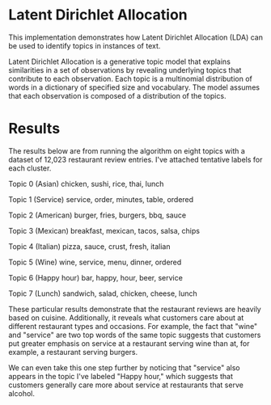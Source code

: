 # Latent Dirichlet Allocation 
This implementation demonstrates how Latent Dirichlet Allocation (LDA) can be used to identify topics in instances of text. 

Latent Dirichlet Allocation is a generative topic model that explains similarities in a set of observations by revealing underlying topics that contribute to each observation. Each topic is a multinomial distribution of words in a dictionary of specified size and vocabulary. The model assumes that each observation is composed of a distribution of the topics.

# Results
The results below are from running the algorithm on eight topics with a dataset of 12,023 restaurant review entries. I've attached tentative labels for each cluster.

Topic 0 (Asian)
	chicken, sushi, rice, thai, lunch

Topic 1 (Service)
	service, order, minutes, table, ordered

Topic 2 (American)
	burger, fries, burgers, bbq, sauce

Topic 3 (Mexican)
	breakfast, mexican, tacos, salsa, chips

Topic 4 (Italian)
	pizza, sauce, crust, fresh, italian

Topic 5 (Wine)
	wine, service, menu, dinner, ordered

Topic 6 (Happy hour)
	bar, happy, hour, beer, service

Topic 7 (Lunch)
	sandwich, salad, chicken, cheese, lunch

These particular results demonstrate that the restaurant reviews are heavily based on cuisine. Additionally, it reveals what customers care about at different restaurant types and occasions. For example, the fact that "wine" and "service" are two top words of the same topic suggests that customers put greater emphasis on service at a restaurant serving wine than at, for example, a restaurant serving burgers. 

We can even take this one step further by noticing that "service" also appears in the topic I've labeled "Happy hour," which suggests that customers generally care more about service at restaurants that serve alcohol.



